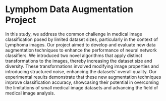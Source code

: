# Lymphom Data Augmentation Project
In this study, we address the common challenge in medical image classification posed by limited dataset sizes, particularly in the context of Lymphoma images. Our project
aimed to develop and evaluate new data augmentation techniques to enhance the performance of neural network classifiers. We introduced two novel algorithms that apply distinct
transformations to the images, thereby increasing the dataset size and diversity. These transformations involved modifying image properties and introducing structured noise, enhancing
the datasets’ overall quality. Our experimental results demonstrate that these new augmentation techniques improve classification accuracy, showcasing their potential in overcoming
the limitations of small medical image datasets and advancing the field of medical image analysis.
